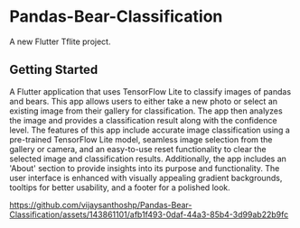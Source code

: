 # Pandas-Bear-Classification

A new Flutter Tflite project.

## Getting Started

A Flutter application that uses TensorFlow Lite to classify images of pandas and bears. This app allows users to either take a new photo or select an existing image from their gallery for classification. The app then analyzes the image and provides a classification result along with the confidence level. The features of this app include accurate image classification using a pre-trained TensorFlow Lite model, seamless image selection from the gallery or camera, and an easy-to-use reset functionality to clear the selected image and classification results. Additionally, the app includes an 'About' section to provide insights into its purpose and functionality. The user interface is enhanced with visually appealing gradient backgrounds, tooltips for better usability, and a footer for a polished look.


https://github.com/vijaysanthoshp/Pandas-Bear-Classification/assets/143861101/afb1f493-0daf-44a3-85b4-3d99ab22b9fc

